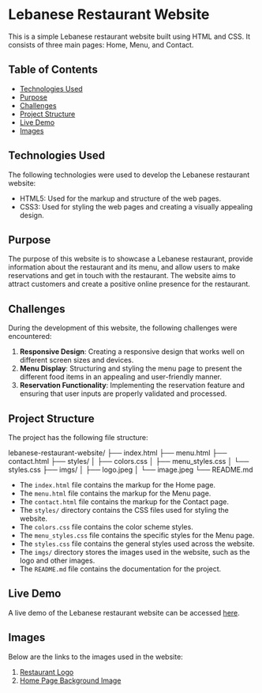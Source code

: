 # Lebanese Restaurant Website

This is a simple Lebanese restaurant website built using HTML and CSS. It consists of three main pages: Home, Menu, and Contact.

## Table of Contents

- [Technologies Used](#technologies-used)
- [Purpose](#purpose)
- [Challenges](#challenges)
- [Project Structure](#project-structure)
- [Live Demo](#live-demo)
- [Images](#images)

## Technologies Used

The following technologies were used to develop the Lebanese restaurant website:

- HTML5: Used for the markup and structure of the web pages.
- CSS3: Used for styling the web pages and creating a visually appealing design.

## Purpose

The purpose of this website is to showcase a Lebanese restaurant, provide information about the restaurant and its menu, and allow users to make reservations and get in touch with the restaurant. The website aims to attract customers and create a positive online presence for the restaurant.

## Challenges

During the development of this website, the following challenges were encountered:

1. **Responsive Design**: Creating a responsive design that works well on different screen sizes and devices.
2. **Menu Display**: Structuring and styling the menu page to present the different food items in an appealing and user-friendly manner.
3. **Reservation Functionality**: Implementing the reservation feature and ensuring that user inputs are properly validated and processed.

## Project Structure

The project has the following file structure:

lebanese-restaurant-website/
├── index.html
├── menu.html
├── contact.html
├── styles/
│ ├── colors.css
│ ├── menu_styles.css
│ └── styles.css
├── imgs/
│ ├── logo.jpeg
│ └── image.jpeg
└── README.md


- The `index.html` file contains the markup for the Home page.
- The `menu.html` file contains the markup for the Menu page.
- The `contact.html` file contains the markup for the Contact page.
- The `styles/` directory contains the CSS files used for styling the website.
- The `colors.css` file contains the color scheme styles.
- The `menu_styles.css` file contains the specific styles for the Menu page.
- The `styles.css` file contains the general styles used across the website.
- The `imgs/` directory stores the images used in the website, such as the logo and other images.
- The `README.md` file contains the documentation for the project.

## Live Demo

A live demo of the Lebanese restaurant website can be accessed [here](https://example.com).

## Images

Below are the links to the images used in the website:

1. [Restaurant Logo](imgs/logo.jpeg)
2. [Home Page Background Image](imgs/image.jpeg)

